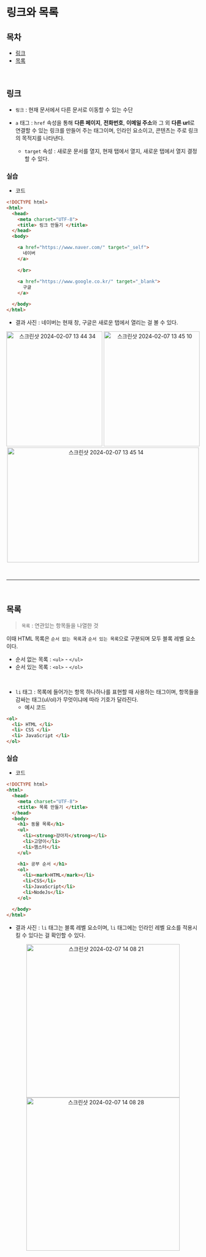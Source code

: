 # 링크와 목록

## 목차
- [링크](#링크)
- [목록](#목록)

</br>

## 링크

- `링크` : 현재 문서에서 다른 문서로 이동할 수 있는 수단

- `a` 태그 : `href` 속성을 통해 **다른 페이지**, **전화번호**, **이메일 주소**와 그 외 **다른 url**로 연결할 수 있는 링크를 만들어 주는 태그이며, 인라인 요소이고, 콘텐츠는 주로 링크의 목적지를 나타낸다.
  - `target` 속성 : 새로운 문서를 열지, 현재 탭에서 열지, 새로운 탭에서 열지 결정할 수 있다.

### 실습

- 코드
```html
<!DOCTYPE html>
<html>
  <head>
    <meta charset="UTF-8">
    <title> 링크 만들기 </title>
  </head>
  <body>

    <a href="https://www.naver.com/" target="_self"> 
      네이버 
    </a>
    
    </br>
    
    <a href="https://www.google.co.kr/" target="_blank">
      구글
    </a>

  </body>
</html>
```

- 결과 사진 : 네이버는 현재 창, 구글은 새로운 탭에서 열리는 걸 볼 수 있다.

<p align=center>
<img width="250" height="300" alt="스크린샷 2024-02-07 13 44 34" src="https://github.com/hamsangjin/TIL/assets/103736614/e50ed708-0f95-4d12-9ee5-458249c74a84">
<img width="250" height="300" alt="스크린샷 2024-02-07 13 45 10" src="https://github.com/hamsangjin/TIL/assets/103736614/078b8da6-0d50-486f-b7f3-b4b2dbef516b">
<img width="500" height="300" alt="스크린샷 2024-02-07 13 45 14" src="https://github.com/hamsangjin/TIL/assets/103736614/32810721-2bae-4961-bf35-522dd38926ce">
</p>

</br>

---

</br>

## 목록

> `목록` : 연관있는 항목들을 나열한 것

이때 HTML 목록은 `순서 없는 목록`과 `순서 있는 목록`으로 구분되며 모두 블록 레벨 요소이다.

- 순서 없는 목록 : `<ul>` - `</ul>`
- 순서 있는 목록 : `<ol>` - `</ol>`


</br>

- `li` 태그 : 목록에 들어가는 항목 하나하나를 표현할 때 사용하는 태그이며, 항목들을 감싸는 태그(ul/ol)가 무엇이냐에 따라 기호가 달라진다.
  - 예시 코드
```html
<ol>
  <li> HTML </li>
  <li> CSS </li>
  <li> JavaScript </li>
</ol>
```

### 실습

- 코드
```html
<!DOCTYPE html>
<html>
  <head>
    <meta charset="UTF-8">
    <title> 목록 만들기 </title>
  </head>
  <body>
    <h1> 동물 목록</h1>
    <ul>
      <li><strong>강아지</strong></li>
      <li>고양이</li>
      <li>햄스터</li>
    </ul>

    <h1> 공부 순서 </h1>
    <ol>
      <li><mark>HTML</mark></li>
      <li>CSS</li>
      <li>JavaScript</li>
      <li>NodeJs</li>
    </ol>

  </body>
</html>
```

- 결과 사진 : `li` 태그는 블록 레벨 요소이며, `li` 태그에는 인라인 레벨 요소를 적용시킬 수 있다는 걸 확인할 수 있다.
<p align=center>
<img width="400" height="400" alt="스크린샷 2024-02-07 14 08 21" src="https://github.com/hamsangjin/TIL/assets/103736614/93f73acb-5bbb-4e94-b927-4a3751b89d3c">
<img width="400" height="400" alt="스크린샷 2024-02-07 14 08 28" src="https://github.com/hamsangjin/TIL/assets/103736614/f4b76e5f-e1cf-465d-bdfd-3e33a7493d7a">
</p>
